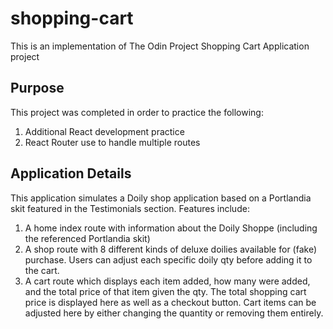 # shopping-cart
This is an implementation of The Odin Project Shopping Cart Application project

## Purpose
This project was completed in order to practice the following:

1. Additional React development practice
2. React Router use to handle multiple routes

## Application Details
This application simulates a Doily shop application based on a Portlandia skit featured in the Testimonials section. Features include:

1. A home index route with information about the Doily Shoppe (including the referenced Portlandia skit)
2. A shop route with 8 different kinds of deluxe doilies available for (fake) purchase. Users can adjust each specific doily qty before adding it to the cart.
3. A cart route which displays each item added, how many were added, and the total price of that item given the qty. The total shopping cart price is displayed here as well as a checkout button. Cart items can be adjusted here by either changing the quantity or removing them entirely.